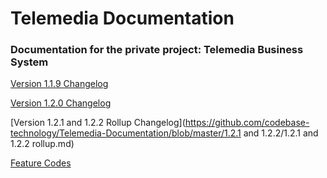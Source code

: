 # Telemedia Documentation
### Documentation for the private project: Telemedia Business System

[Version 1.1.9 Changelog](https://github.com/codebase-technology/Telemedia-Documentation/blob/master/1.1.9/1.1.9.md)

[Version 1.2.0 Changelog](https://github.com/codebase-technology/Telemedia-Documentation/blob/master/1.2.0/1.2.0.md)

[Version 1.2.1 and 1.2.2 Rollup Changelog](https://github.com/codebase-technology/Telemedia-Documentation/blob/master/1.2.1 and 1.2.2/1.2.1 and 1.2.2 rollup.md)

[Feature Codes](https://github.com/codebase-technology/Telemedia-Documentation/blob/master/FeatureCodes.md)

